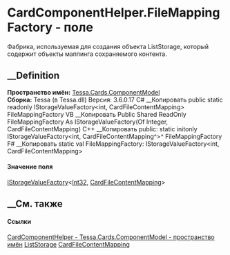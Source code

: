 # CardComponentHelper.FileMappingFactory - поле
Фабрика, используемая для создания объекта
ListStorage<CardFileContentMapping>, который содержит объекты маппинга
сохраняемого контента.
## __Definition
 **Пространство имён:**
[Tessa.Cards.ComponentModel](N_Tessa_Cards_ComponentModel.htm)  
 **Сборка:** Tessa (в Tessa.dll) Версия: 3.6.0.17
C# __Копировать
     public static readonly IStorageValueFactory<int, CardFileContentMapping> FileMappingFactory
VB __Копировать
     Public Shared ReadOnly FileMappingFactory As IStorageValueFactory(Of Integer, CardFileContentMapping)
C++ __Копировать
     public:
    static initonly IStorageValueFactory<int, CardFileContentMapping^>^ FileMappingFactory
F# __Копировать
     static val FileMappingFactory: IStorageValueFactory<int, CardFileContentMapping>
#### Значение поля
[IStorageValueFactory](T_Tessa_Platform_Storage_IStorageValueFactory_2.htm)<[Int32](https://learn.microsoft.com/dotnet/api/system.int32),
[CardFileContentMapping](T_Tessa_Cards_CardFileContentMapping.htm)>
##  __См. также
#### Ссылки
[CardComponentHelper - ](T_Tessa_Cards_ComponentModel_CardComponentHelper.htm)
[Tessa.Cards.ComponentModel - пространство
имён](N_Tessa_Cards_ComponentModel.htm)
[ListStorage<T>](T_Tessa_Platform_Storage_ListStorage_1.htm)
[CardFileContentMapping](T_Tessa_Cards_CardFileContentMapping.htm)

